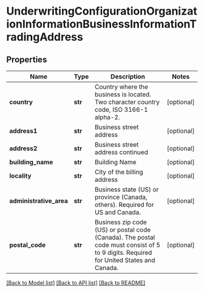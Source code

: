 # UnderwritingConfigurationOrganizationInformationBusinessInformationTradingAddress

## Properties
Name | Type | Description | Notes
------------ | ------------- | ------------- | -------------
**country** | **str** | Country where the business is located. Two character country code, ISO 3166-1 alpha-2. | [optional] 
**address1** | **str** | Business street address | [optional] 
**address2** | **str** | Business street address continued | [optional] 
**building_name** | **str** | Building Name | [optional] 
**locality** | **str** | City of the billing address | [optional] 
**administrative_area** | **str** | Business state (US) or province (Canada, others). Required for US and Canada. | [optional] 
**postal_code** | **str** | Business zip code (US) or postal code (Canada). The postal code must consist of 5 to 9 digits. Required for United States and Canada. | [optional] 

[[Back to Model list]](../README.md#documentation-for-models) [[Back to API list]](../README.md#documentation-for-api-endpoints) [[Back to README]](../README.md)



